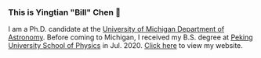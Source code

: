 ### This is Yingtian "Bill" Chen 👋 
I am a Ph.D. candidate at the [University of Michigan Department of Astronomy](https://lsa.umich.edu/astro). Before coming to Michigan, I received my B.S. degree at [Peking University School of Physics](https://www.phy.pku.edu.cn/) in Jul. 2020. [Click here](https://yingtianchen.com) to view my website.
